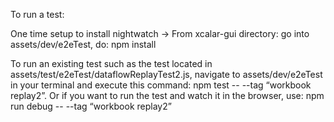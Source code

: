 To run a test:

One time setup to install nightwatch -> From xcalar-gui directory: go into assets/dev/e2eTest, do: npm install

To run an existing test such as the test located in assets/test/e2eTest/dataflowReplayTest2.js,  navigate to assets/dev/e2eTest in your terminal and execute this command: npm test -- --tag “workbook replay2”. Or if you want to run the test and watch it in the browser, use: npm run debug -- --tag “workbook replay2”